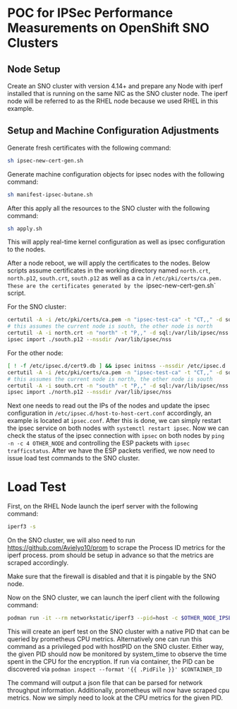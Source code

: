 # POC for IPSec Performance Measurements on OpenShift SNO Clusters

## Node Setup

Create an SNO cluster with version 4.14+ and prepare any Node with iperf installed that is running on the same
NIC as the SNO cluster node. The iperf node will be referred to as the RHEL node because we used RHEL in this example.

## Setup and Machine Configuration Adjustments

Generate fresh certificates with the following command:

```bash
sh ipsec-new-cert-gen.sh
```

Generate machine configuration objects for ipsec nodes with the following command:

```bash
sh manifest-ipsec-butane.sh
```

After this apply all the resources to the SNO cluster with the following command:

```bash
sh apply.sh
```

This will apply real-time kernel configuration as well as ipsec configuration to the nodes.

After a node reboot, we will apply the certificates to the nodes. Below scripts assume certificates in the working directory
named `north.crt`, `north.p12`, `south.crt`, `south.p12` as well as a ca in `/etc/pki/certs/ca.pem. These are the certificates generated by the `ipsec-new-cert-gen.sh` script.

For the SNO cluster:
```bash
certutil -A -i /etc/pki/certs/ca.pem -n "ipsec-test-ca" -t "CT,," -d sql:/var/lib/ipsec/nss
# this assumes the current node is south, the other node is north
certutil -A -i north.crt -n "north" -t "P,," -d sql:/var/lib/ipsec/nss
ipsec import ./south.p12 --nssdir /var/lib/ipsec/nss
```

For the other node:
```bash
[ ! -f /etc/ipsec.d/cert9.db ] && ipsec initnss --nssdir /etc/ipsec.d || echo
certutil -A -i /etc/pki/certs/ca.pem -n "ipsec-test-ca" -t "CT,," -d sql:/var/lib/ipsec/nss
# this assumes the current node is north, the other node is south
certutil -A -i south.crt -n "south" -t "P,," -d sql:/var/lib/ipsec/nss
ipsec import ./north.p12 --nssdir /var/lib/ipsec/nss
```

Next one needs to read out the IPs of the nodes and update the ipsec configuration in `/etc/ipsec.d/host-to-host-cert.conf` accordingly, an example is located at `ipsec.conf`.
After this is done, we can simply restart the ipsec service on both nodes with `systemctl restart ipsec`.
Now we can check the status of the ipsec connection with `ipsec` on both nodes by `ping -n -c 4 OTHER_NODE` and controlling the ESP packets with `ipsec trafficstatus`.
After we have the ESP packets verified, we now need to issue load test commands to the SNO cluster.

# Load Test
First, on the RHEL Node launch the iperf server with the following command:

```bash
iperf3 -s
```

On the SNO cluster, we will also need to run https://github.com/Avielyo10/prom to scrape the Process ID
metrics for the iperf process. prom should be setup in advance so that the metrics are scraped accordingly.

Make sure that the firewall is disabled and that it is pingable by the SNO node.

Now on the SNO cluster, we can launch the iperf client with the following command:
```bash
podman run -it --rm networkstatic/iperf3 --pid=host -c $OTHER_NODE_IPSEC_IP --json
```

This will create an iperf test on the SNO cluster with a native PID that can be queried by prometheus CPU metrics.
Alternatively one can run this command as a privileged pod with hostPID on the SNO cluster.
Either way, the given PID should now be monitored by system_time to observe the time spent in the CPU for the encryption.
If run via container, the PID can be discovered via `podman inspect --format '{{ .PidFile }}' $CONTAINER_ID`

The command will output a json file that can be parsed for network throughput information.
Additionally, prometheus will now have scraped cpu metrics. Now we simply need to look at the CPU metrics for the given PID.

